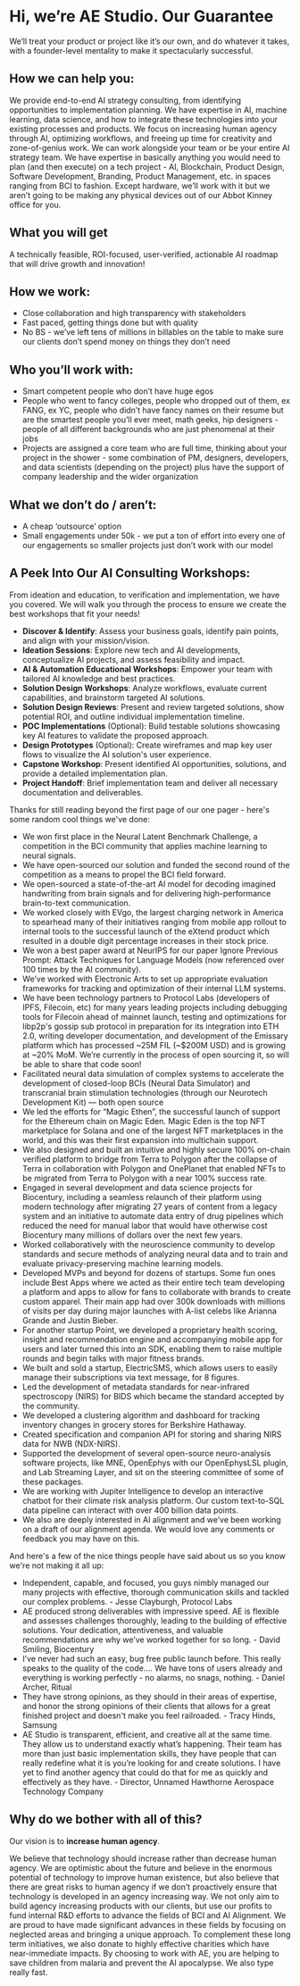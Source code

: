 # Hi, we’re AE Studio. Our Guarantee

We’ll treat your product or project like it’s our own, and do whatever it takes, with a founder-level mentality to make it spectacularly successful.

## How we can help you:

We provide end-to-end AI strategy consulting, from identifying opportunities to implementation planning. We have expertise in AI, machine learning, data science, and how to integrate these technologies into your existing processes and products. We focus on increasing human agency through AI, optimizing workflows, and freeing up time for creativity and zone-of-genius work. We can work alongside your team or be your entire AI strategy team. We have expertise in basically anything you would need to plan (and then execute) on a tech project - AI, Blockchain, Product Design, Software Development, Branding, Product Management, etc. in spaces ranging from BCI to fashion. Except hardware, we’ll work with it but we aren’t going to be making any physical devices out of our Abbot Kinney office for you.

## What you will get

A technically feasible, ROI-focused, user-verified, actionable AI roadmap that will drive growth and innovation! 

## How we work:

* Close collaboration and high transparency with stakeholders 
* Fast paced, getting things done but with quality 
* No BS - we’ve left tens of millions in billables on the table to make sure our clients don’t spend money on things they don’t need 

## Who you’ll work with:

* Smart competent people who don’t have huge egos 
* People who went to fancy colleges, people who dropped out of them, ex FANG, ex YC, people who didn’t have fancy names on their resume but are the smartest people you’ll ever meet, math geeks, hip designers - people of all different backgrounds who are just phenomenal at their jobs 
* Projects are assigned a core team who are full time, thinking about your project in the shower - some combination of PM, designers, developers, and data scientists (depending on the project) plus have the support of company leadership and the wider organization 

## What we don’t do / aren’t:

* A cheap ‘outsource’ option 
* Small engagements under 50k - we put a ton of effort into every one of our engagements so smaller projects just don’t work with our model 

## A Peek Into Our AI Consulting Workshops:

From ideation and education, to verification and implementation, we have you covered. We will walk you through the process to ensure we create the best workshops that fit your needs!

* **Discover & Identify**: Assess your business goals, identify pain points, and align with your mission/vision.
* **Ideation Sessions**: Explore new tech and AI developments, conceptualize AI projects, and assess feasibility and impact.
* **AI & Automation Educational Workshops**: Empower your team with tailored AI knowledge and best practices.
* **Solution Design Workshops**: Analyze workflows, evaluate current capabilities, and brainstorm targeted AI solutions.
* **Solution Design Reviews**: Present and review targeted solutions, show potential ROI, and outline individual implementation timeline.
* **POC Implementations** (Optional): Build testable solutions showcasing key AI features to validate the proposed approach.
* **Design Prototypes** (Optional): Create wireframes and map key user flows to visualize the AI solution's user experience.
* **Capstone Workshop**: Present identified AI opportunities, solutions, and provide a detailed implementation plan.
* **Project Handoff**: Brief implementation team and deliver all necessary documentation and deliverables.

Thanks for still reading beyond the first page of our one pager - here's some random cool things we've done:

* We won first place in the Neural Latent Benchmark Challenge, a competition in the BCI community that applies machine learning to neural signals.
* We have open-sourced our solution and funded the second round of the competition as a means to propel the BCI field forward.
* We open-sourced a state-of-the-art AI model for decoding imagined handwriting from brain signals and for delivering high-performance brain-to-text communication.
* We worked closely with EVgo, the largest charging network in America to spearhead many of their initiatives ranging from mobile app rollout to internal tools to the successful launch of the eXtend product which resulted in a double digit percentage increases in their stock price.
* We won a best paper award at NeurIPS for our paper Ignore Previous Prompt: Attack Techniques for Language Models (now referenced over 100 times by the AI community).
* We’ve worked with Electronic Arts to set up appropriate evaluation frameworks for tracking and optimization of their internal LLM systems.
* We have been technology partners to Protocol Labs (developers of IPFS, Filecoin, etc) for many years leading projects including debugging tools for Filecoin ahead of mainnet launch, testing and optimizations for libp2p's gossip sub protocol in preparation for its integration into ETH 2.0, writing developer documentation, and development of the Emissary platform which has processed ~25M FIL (~$200M USD) and is growing at ~20% MoM. We’re currently in the process of open sourcing it, so will be able to share that code soon! 
* Facilitated neural data simulation of complex systems to accelerate the development of closed-loop BCIs (Neural Data Simulator) and transcranial brain stimulation technologies (through our Neurotech Development Kit) — both open source 
* We led the efforts for “Magic Ethen”, the successful launch of support for the Ethereum chain on Magic Eden. Magic Eden is the top NFT marketplace for Solana and one of the largest NFT marketplaces in the world, and this was their first expansion into multichain support.
* We also designed and built an intuitive and highly secure 100% on-chain verified platform to bridge from Terra to Polygon after the collapse of Terra in collaboration with Polygon and OnePlanet that enabled NFTs to be migrated from Terra to Polygon with a near 100% success rate.
* Engaged in several development and data science projects for Biocentury, including a seamless relaunch of their platform using modern technology after migrating 27 years of content from a legacy system and an initiative to automate data entry of drug pipelines which reduced the need for manual labor that would have otherwise cost Biocentury many millions of dollars over the next few years.
* Worked collaboratively with the neuroscience community to develop standards and secure methods of analyzing neural data and to train and evaluate privacy-preserving machine learning models.
* Developed MVPs and beyond for dozens of startups. Some fun ones include Best Apps where we acted as their entire tech team developing a platform and apps to allow for fans to collaborate with brands to create custom apparel. Their main app had over 300k downloads with millions of visits per day during major launches with A-list celebs like Arianna Grande and Justin Bieber.
* For another startup Point, we developed a proprietary health scoring, insight and recommendation engine and accompanying mobile app for users and later turned this into an SDK, enabling them to raise multiple rounds and begin talks with major fitness brands.
* We built and sold a startup, ElectricSMS, which allows users to easily manage their subscriptions via text message, for 8 figures.
* Led the development of metadata standards for near-infrared spectroscopy (NIRS) for BIDS which became the standard accepted by the community.
* We developed a clustering algorithm and dashboard for tracking inventory changes in grocery stores for Berkshire Hathaway.
* Created specification and companion API for storing and sharing NIRS data for NWB (NDX-NIRS).
* Supported the development of several open-source neuro-analysis software projects, like MNE, OpenEphys with our OpenEphysLSL plugin, and Lab Streaming Layer, and sit on the steering committee of some of these packages.
* We are working with Jupiter Intelligence to develop an interactive chatbot for their climate risk analysis platform. Our custom text-to-SQL data pipeline can interact with over 400 billion data points.
* We also are deeply interested in AI alignment and we’ve been working on a draft of our alignment agenda. We would love any comments or feedback you may have on this.

And here's a few of the nice things people have said about us so you know we're not making it all up:

* Independent, capable, and focused, you guys nimbly managed our many projects with effective, thorough communication skills and tackled our complex problems.  - Jesse Clayburgh, Protocol Labs
* AE produced strong deliverables with impressive speed. AE is flexible and assesses challenges thoroughly, leading to the building of effective solutions. Your dedication, attentiveness, and valuable recommendations are why we’ve worked together for so long. - David Smiling, Biocentury
* I’ve never had such an easy, bug free public launch before. This really speaks to the quality of the code…. We have tons of users already and everything is working perfectly - no alarms, no snags, nothing. - Daniel Archer, Ritual
* They have strong opinions, as they should in their areas of expertise, and honor the strong opinions of their clients that allows for a great finished project and doesn't make you feel railroaded. - Tracy Hinds, Samsung
* AE Studio is transparent, efficient, and creative all at the same time. They allow us to understand exactly what’s happening. Their team has more than just basic implementation skills, they have people that can really redefine what it is you’re looking for and create solutions. I have yet to find another agency that could do that for me as quickly and effectively as they have. - Director, Unnamed Hawthorne Aerospace Technology Company

## Why do we bother with all of this?

Our vision is to **increase human agency**.

We believe that technology should increase rather than decrease human agency. We are optimistic about the future and believe in the enormous potential of technology to improve human existence, but also believe that there are great risks to human agency if we don’t proactively ensure that technology is developed in an agency increasing way. We not only aim to build agency increasing products with our clients, but use our profits to fund internal R&D efforts to advance the fields of BCI and AI Alignment. We are proud to have made significant advances in these fields by focusing on neglected areas and bringing a unique approach. To complement these long term initiatives, we also donate to highly effective charities which have near-immediate impacts. By choosing to work with AE, you are helping to save children from malaria and prevent the AI apocalypse. We also type really fast.